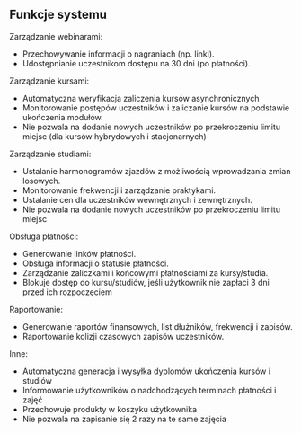 ## Funkcje systemu

Zarządzanie webinarami:

- Przechowywanie informacji o nagraniach (np. linki).
- Udostępnianie uczestnikom dostępu na 30 dni (po płatności).

Zarządzanie kursami:

- Automatyczna weryfikacja zaliczenia kursów asynchronicznych
- Monitorowanie postępów uczestników i zaliczanie kursów na podstawie ukończenia
  modułów.
- Nie pozwala na dodanie nowych uczestników po przekroczeniu limitu miejsc (dla kursów hybrydowych i stacjonarnych)

Zarządzanie studiami:

- Ustalanie harmonogramów zjazdów z możliwością wprowadzania zmian losowych.
- Monitorowanie frekwencji i zarządzanie praktykami.
- Ustalanie cen dla uczestników wewnętrznych i zewnętrznych.
- Nie pozwala na dodanie nowych uczestników po przekroczeniu limitu miejsc

Obsługa płatności:

- Generowanie linków płatności.
- Obsługa informacji o statusie płatności.
- Zarządzanie zaliczkami i końcowymi płatnościami za kursy/studia.
- Blokuje dostęp do kursu/studiów, jeśli użytkownik nie zapłaci 3 dni przed ich rozpoczęciem

Raportowanie:

- Generowanie raportów finansowych, list dłużników, frekwencji i zapisów.
- Raportowanie kolizji czasowych zapisów uczestników.

Inne:

- Automatyczna generacja i wysyłka dyplomów ukończenia kursów i studiów
- Informowanie użytkowników o nadchodzących terminach płatności i zajęć
- Przechowuje produkty w koszyku użytkownika
- Nie pozwala na zapisanie się 2 razy na te same zajęcia

